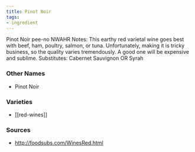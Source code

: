 ```yaml
---
title: Pinot Noir
tags:
- ingredient
---
```

Pinot Noir pee-no NWAHR Notes: This earthy red varietal wine goes best with beef, ham, poultry, salmon, or tuna. Unfortunately, making it is tricky business, so the quality varies tremendously. A good one will be expensive and sublime. Substitutes: Cabernet Sauvignon OR Syrah

### Other Names

* Pinot Noir

### Varieties

* [[red-wines]]

### Sources
* http://foodsubs.com/WinesRed.html
